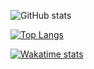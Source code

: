 ![GitHub stats](https://github-readme-stats.vercel.app/api?username=nikitafin&show_icons=true&theme=dark&hide_border=false&border_radius=3)

[![Top Langs](https://github-readme-stats.vercel.app/api/top-langs/?username=nikitafin&layout=compact&card_width=445&show_icons=true&theme=dark&hide=jupyter%20notebook,html,PLpgSQL,TSQL,SQLPL&custom_title=Most%20Used%20%28without%20shitty%29)](https://github.com/anuraghazra/github-readme-stats)

[![Wakatime stats](https://github-readme-stats.vercel.app/api/wakatime?username=@de483e5f-5bfc-4028-8545-38097cf6f172&layout=compact&langs_count=5&theme=dark)](https://github.com/anuraghazra/github-readme-stats)


<!--START_SECTION:waka-->
<!--END_SECTION:waka-->
 
<!-- <a href="https://github.com/anuraghazra/github-readme-stats">
  <img align="center" src="https://github-readme-stats.vercel.app/api/top-langs/?username=nikitafin&layout=compact&show_icons=true&theme=gruvbox&hide=jupyter%20notebook,html,PLpgSQL,TSQL,SQLPL" />
</a>
 -->
<!--
**nikitafin/nikitafin** is a ✨ _special_ ✨ repository because its `README.md` (this file) appears on your GitHub profile.

Here are some ideas to get you started:

- 🔭 I’m currently working on ...
- 🌱 I’m currently learning ...
- 👯 I’m looking to collaborate on ...
- 🤔 I’m looking for help with ...
- 💬 Ask me about ...
- 📫 How to reach me: ...
- 😄 Pronouns: ...
- ⚡ Fun fact: ...
-->
